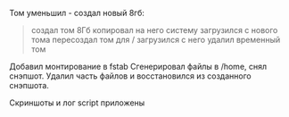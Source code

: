 Том уменьшил - создал новый 8гб:
>	создал том 8Гб
	копировал на него систему
	загрузился с нового тома
	пересоздал том для /
	загрузился с него
	удалил временный том

Добавил монтирование в fstab
Сгенерировал файлы в /home, снял снэпшот. Удалил часть файлов и восстановился из созданного снэпшота.

Скриншоты и лог script приложены
